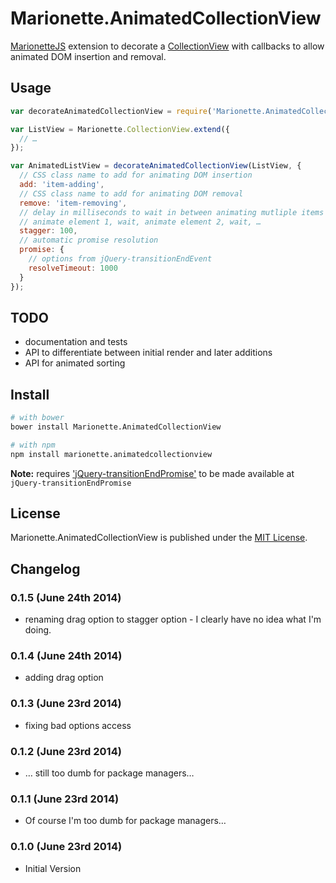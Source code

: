 # Marionette.AnimatedCollectionView

[MarionetteJS](http://marionettejs.com/) extension to decorate a [CollectionView](https://github.com/marionettejs/backbone.marionette/blob/master/docs/marionette.collectionview.md) with callbacks to allow animated DOM insertion and removal.

## Usage

```js
var decorateAnimatedCollectionView = require('Marionette.AnimatedCollectionView');

var ListView = Marionette.CollectionView.extend({
  // …
});

var AnimatedListView = decorateAnimatedCollectionView(ListView, {
  // CSS class name to add for animating DOM insertion
  add: 'item-adding',
  // CSS class name to add for animating DOM removal
  remove: 'item-removing',
  // delay in milliseconds to wait in between animating mutliple items of a collection
  // animate element 1, wait, animate element 2, wait, …
  stagger: 100,
  // automatic promise resolution
  promise: {
    // options from jQuery-transitionEndEvent
    resolveTimeout: 1000
  }
});
```


## TODO

* documentation and tests
* API to differentiate between initial render and later additions
* API for animated sorting

## Install

```bash
# with bower
bower install Marionette.AnimatedCollectionView

# with npm
npm install marionette.animatedcollectionview
```

**Note:** requires ['jQuery-transitionEndPromise'](https://github.com/medialize/jQuery-transitionEndPromise) to be made available at `jQuery-transitionEndPromise`


## License

Marionette.AnimatedCollectionView is published under the [MIT License](http://opensource.org/licenses/mit-license).


## Changelog

### 0.1.5 (June 24th 2014) ###

* renaming drag option to stagger option - I clearly have no idea what I'm doing.

### 0.1.4 (June 24th 2014) ###

* adding drag option


### 0.1.3 (June 23rd 2014) ###

* fixing bad options access


### 0.1.2 (June 23rd 2014) ###

* … still too dumb for package managers…

### 0.1.1 (June 23rd 2014) ###

* Of course I'm too dumb for package managers…

### 0.1.0 (June 23rd 2014) ###

* Initial Version


